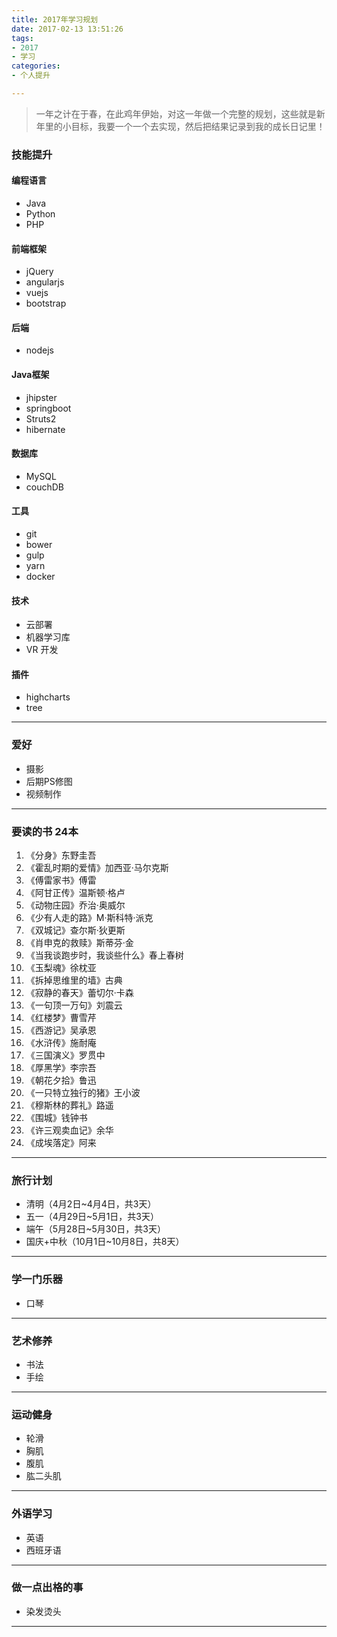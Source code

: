```yaml
---
title: 2017年学习规划
date: 2017-02-13 13:51:26
tags:
- 2017
- 学习
categories:
- 个人提升

---
```


> 一年之计在于春，在此鸡年伊始，对这一年做一个完整的规划，这些就是新年里的小目标，我要一个一个去实现，然后把结果记录到我的成长日记里！

### 技能提升

#### 编程语言
- Java
- Python
- PHP

#### 前端框架
- jQuery
- angularjs
- vuejs
- bootstrap

#### 后端
- nodejs

<!-- more -->

#### Java框架
- jhipster
- springboot
- Struts2
- hibernate

#### 数据库
- MySQL
- couchDB

#### 工具
- git
- bower
- gulp
- yarn
- docker

#### 技术
- 云部署
- 机器学习库
- VR 开发

#### 插件
- highcharts
- tree

---

### 爱好
- 摄影
- 后期PS修图
- 视频制作

---

### 要读的书 24本

1. 《分身》东野圭吾
2. 《霍乱时期的爱情》加西亚·马尔克斯
3. 《傅雷家书》傅雷
4. 《阿甘正传》温斯顿·格卢
5. 《动物庄园》乔治·奥威尔
6. 《少有人走的路》M·斯科特·派克
7. 《双城记》查尔斯·狄更斯
8. 《肖申克的救赎》斯蒂芬·金
9. 《当我谈跑步时，我谈些什么》春上春树
10. 《玉梨魂》徐枕亚
11. 《拆掉思维里的墙》古典
12. 《寂静的春天》蕾切尔·卡森
13. 《一句顶一万句》刘震云
14. 《红楼梦》曹雪芹
15. 《西游记》吴承恩
16. 《水浒传》施耐庵
17. 《三国演义》罗贯中
18. 《厚黑学》李宗吾
19. 《朝花夕拾》鲁迅
20. 《一只特立独行的猪》王小波
21. 《穆斯林的葬礼》路遥
22. 《围城》钱钟书
23. 《许三观卖血记》余华
24. 《成埃落定》阿来

---

### 旅行计划
- 清明（4月2日~4月4日，共3天）
- 五一（4月29日~5月1日，共3天）
- 端午（5月28日~5月30日，共3天）
- 国庆+中秋（10月1日~10月8日，共8天）

---

### 学一门乐器
- 口琴

---

### 艺术修养
- 书法
- 手绘

---

### 运动健身
- 轮滑
- 胸肌
- 腹肌
- 肱二头肌

---

### 外语学习
- 英语
- 西班牙语

---

### 做一点出格的事
- 染发烫头

---





